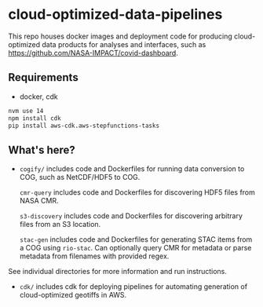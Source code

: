 # cloud-optimized-data-pipelines

This repo houses docker images and deployment code for producing cloud-optimized
data products for analyses and interfaces, such as
https://github.com/NASA-IMPACT/covid-dashboard.

## Requirements

* docker, cdk

```bash
nvm use 14
npm install cdk
pip install aws-cdk.aws-stepfunctions-tasks
```

## What's here?

* `cogify/` includes code and Dockerfiles for
  running data conversion to COG, such as NetCDF/HDF5 to COG. 
  
  `cmr-query` includes code and Dockerfiles for discovering HDF5 files from NASA CMR.
  
  `s3-discovery` includes code and Dockerfiles for discovering arbitrary files from an S3 location.
  
  `stac-gen` includes code and Dockerfiles for generating STAC items from a COG using `rio-stac`. Can optionally query CMR for metadata or parse metadata from filenames with provided regex.
  
See individual directories
  for more information and run instructions.
* `cdk/` includes cdk for deploying pipelines for automating generation of cloud-optimized geotiffs in AWS.


